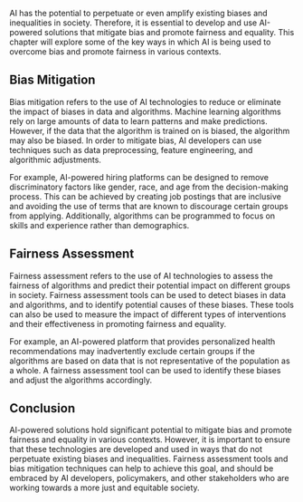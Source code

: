 
AI has the potential to perpetuate or even amplify existing biases and inequalities in society. Therefore, it is essential to develop and use AI-powered solutions that mitigate bias and promote fairness and equality. This chapter will explore some of the key ways in which AI is being used to overcome bias and promote fairness in various contexts.

Bias Mitigation
---------------

Bias mitigation refers to the use of AI technologies to reduce or eliminate the impact of biases in data and algorithms. Machine learning algorithms rely on large amounts of data to learn patterns and make predictions. However, if the data that the algorithm is trained on is biased, the algorithm may also be biased. In order to mitigate bias, AI developers can use techniques such as data preprocessing, feature engineering, and algorithmic adjustments.

For example, AI-powered hiring platforms can be designed to remove discriminatory factors like gender, race, and age from the decision-making process. This can be achieved by creating job postings that are inclusive and avoiding the use of terms that are known to discourage certain groups from applying. Additionally, algorithms can be programmed to focus on skills and experience rather than demographics.

Fairness Assessment
-------------------

Fairness assessment refers to the use of AI technologies to assess the fairness of algorithms and predict their potential impact on different groups in society. Fairness assessment tools can be used to detect biases in data and algorithms, and to identify potential causes of these biases. These tools can also be used to measure the impact of different types of interventions and their effectiveness in promoting fairness and equality.

For example, an AI-powered platform that provides personalized health recommendations may inadvertently exclude certain groups if the algorithms are based on data that is not representative of the population as a whole. A fairness assessment tool can be used to identify these biases and adjust the algorithms accordingly.

Conclusion
----------

AI-powered solutions hold significant potential to mitigate bias and promote fairness and equality in various contexts. However, it is important to ensure that these technologies are developed and used in ways that do not perpetuate existing biases and inequalities. Fairness assessment tools and bias mitigation techniques can help to achieve this goal, and should be embraced by AI developers, policymakers, and other stakeholders who are working towards a more just and equitable society.
